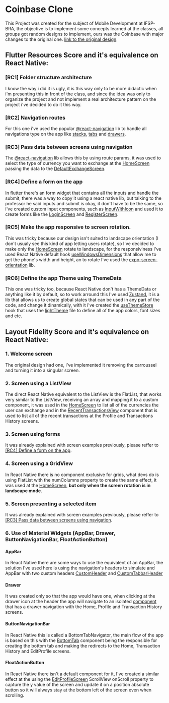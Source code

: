 # Coinbase Clone
This Project was created for the subject of Mobile Development at IFSP-BRA, the objective is to implement some concepts learned at the classes, all groups got random designs to implement, ours was the Coinbase with major changes to the original one.
[link to the original design](https://www.uistore.design/items/coinbase-web-and-mobile-free-ui-kit/).

## Flutter Resources Score and it's equivalence on React Native:

### [RC1] Folder structure architecture
I know the way i did it is ugly, it is this way only to be more didactic when i'm presenting this in front of the class, and since the idea was only to organize the project and not implement a real architecture pattern on the project i've decided to do it this way.

### [RC2] Navigation routes
For this one i've used the popular [@react-navigation](https://reactnavigation.org/docs/getting-started) lib to handle all navigations type on the app like [stacks](/app/routes/Stack/MainStack/MainStack.tsx#L8), [tabs](/app/routes/Tab/BottomTab/BottomTab.tsx#L13) and [drawers](/app/routes/Drawer/DrawerComponent.tsx#L14).

### [RC3] Pass data between screens using navigation
The [@react-navigation](https://reactnavigation.org/docs/getting-started) lib allows this by using route params, it was used to select the type of currency you want to exchange at the [HomeScreen](/app/modules/Home/View/HomeScreen.tsx#L45) passing the data to the [DefaultExchangeScreen](/app/modules/ExchangeCurrency/View/DefaultExchangeScreen.tsx#L16).

### [RC4] Define a form on the app
In flutter there's an form widget that contains all the inputs and handle the submit, there was a way to copy it using a react native lib, but talking to the professor he said inputs and submit is okay, it don't have to be the same, so i've created custom input components, such as [InputWithIcon](/app/common/components/InputWithIcon/InputWithIcon.tsx) and used it to create forms like the [LoginScreen](/app/modules/Login/View/LoginScreen.tsx) and [RegisterScreen](/app/modules/Register/View/RegisterScreen.tsx).

### [RC5] Make the app responsive to screen rotation.
This was tricky because our design isn't suited to landscape orientation (I don't usualy see this kind of app letting users rotate), so I've decided to make only the [HomeScreen](/app/modules/Home/View/HomeScreen.tsx) rotate to landscape, for the responsiviness I've used React Native default hook [useWindowsDimensions](https://reactnative.dev/docs/usewindowdimensions) that allow me to get the phone's width and height, an to rotate I've used the [expo-screen-orientation](https://docs.expo.dev/versions/latest/sdk/screen-orientation/) lib.

### [RC6] Define the app Theme using ThemeData
This one was tricky too, because React Native don't has a ThemeData or anything like it by default, so to work arround this I've used [Zustand](https://zustand.docs.pmnd.rs/getting-started/introduction), it is a lib that allows us to create global states that can be used in any part of the code, and change it dinamically, with it i've created the [useThemeStore](/app/theme/useThemeStore.ts) hook that uses the [lightTheme](/app/theme/lightTheme.ts) file to define all of the app colors, font sizes and etc.

## Layout Fidelity Score and it's equivalence on React Native:

### 1. Welcome screen
The original design had one, I've implemented it removing the carroussel and turning it into a singular screen.

### 2. Screen using a ListView
The direct React Native equivalent to the ListView is the FlatList, that works very similar to the ListView, receiving an array and mapping it to a custom component, it was used in the [HomeScreen](/app/modules/Home/View/HomeScreen.tsx#L35) to list all of the currencies the user can exchange and in the [RecentTransactionsView](/app/common/components/RecentTransactions/RecentTransactionsView.tsx#L29) component that is used to list all of the recent transactions at the Profile and Transactions History screens.

### 3. Screen using forms
It was already explained with screen examples previously, please reffer to [[RC4] Define a form on the app](###[RC4]-Define-a-form-on-the-app).

### 4. Screen using a GridView
In React Native there is no component exclusive for grids, what devs do is using FlatList with the numColumns property to create the same effect, it was used at the [HomeScreen](/app/modules/Home/View/HomeScreen.tsx#L53), **but only when the screen rotation is in landscape mode**.

### 5. Screen presenting a selected item 
It was already explained with screen examples previously, please reffer to [[RC3] Pass data between screens using navigation](###[RC3]-Pass-data-between-screens-using-navigation).

### 6. Use of Material Widgets (AppBar, Drawer, ButtonNavigationBar, FloatActionButton)

#### AppBar

In React Native there are some ways to use the equivalent of an AppBar, the solution I've used here is using the navigation's headers to simulate and AppBar with two custom headers [CustomHeader](/app/common/components/CustomHeader/CustomHeader.tsx) and [CustomTabbarHeader](/app/common/components/CustomHeader/CustomTabbarHeader.tsx)

#### Drawer
It was created only so that the app would have one, when clicking at the drawer icon at the header the app will navigate to an isolated [component](/app/routes/Drawer/DrawerComponent.tsx) that has a drawer navigation with the Home, Profile and Transaction History screens.

#### ButtonNavigationBar
In React Native this is called a BottomTabNavigator, the main flow of the app is based on this with the [BottomTab](/app/routes/Tab/BottomTab/BottomTab.tsx) component being the responsible for creating the bottom tab and making the redirects to the Home, Transaction History and EditProfile screens.

#### FloatActionButton
In React Native there isn't a default component for it, I've created a similar effect at the using the [EditProfileScreen](/app/modules/Profile/View/EditProfileScreen.tsx#L104) ScrollView onScroll property to capture the y value of the screen and update it on a position absolute button so it will always stay at the bottom left of the screen even when scrolling.